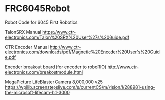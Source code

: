 # FRC6045Robot
Robot Code for 6045 First Robotics

TalonSRX Manual
https://www.ctr-electronics.com/Talon%20SRX%20User%27s%20Guide.pdf

CTR Encoder Manual
http://www.ctr-electronics.com/downloads/pdf/Magnetic%20Encoder%20User's%20Guide.pdf

Encoder breakout board (for encoder to roboRIO)
http://www.ctr-electronics.com/breakoutmodule.html

MegaPicture LifeBlaster Camera 8,000,000 v25
https://wpilib.screenstepslive.com/s/currentCS/m/vision/l/288981-using-the-microsoft-lifecam-hd-3000